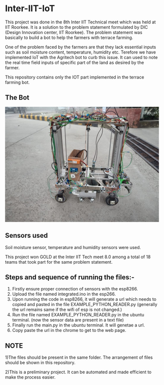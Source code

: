 # Inter-IIT-IoT
This project was done in the 8th Inter IIT Technical meet which was held at IIT Roorkee. It is a solution to the problem statement formulated by DIC (Design Innovation center, IIT Roorkee). The problem statement was basically to build a bot to help the farmers with terrace farming.

One of the problem faced by the farmers are that they lack essential inputs such as soil moisture content, temperature, humidity etc. Terefore we have implemented IoT with the Agritech bot to curb this issue. It can used to note the real time field inputs of specific part of the land as desired by the farmer.

This repository contains only the IOT part implemented in the terrace farming bot.

## The Bot
<img src= "https://github.com/ItZ-Debaditya/Inter-IIT-IOT/blob/master/bot.jpeg">

## Sensors used
Soil moisture sensor, temperature and humidity sensors were used.

This project won GOLD at the Inter IIT Tech meet 8.0 among a total of 18 teams that took part for the same problem statement.

## Steps and sequence of running the files:-

1) Firstly ensure proper connection of sensors with the esp8266.
2) Upload the file named integrated.ino in the esp266.
3) Upon running the code in esp8266, it will generate a url which needs to copied and pasted in the file EXAMPLE_PYTHON_READER.py    (generally the url remains same if the wifi of esp is not changed.)
4) Run the file named EXAMPLE_PYTHON_READER.py in the ubuntu terminal. (now the sensor data are present in a text file)
5) Finally run the main.py in the ubuntu terminal. It will genetae a url.
6) Copy paste the url in the chrome to get to the web page.

## NOTE
1)The files should be present in the same folder. The arrangement of files should be shown in this repository.

2)This is a preliminary project. It can be automated and made efficient to make the process easier.
